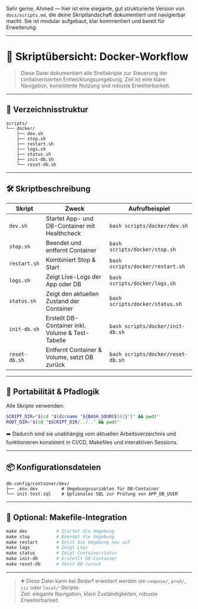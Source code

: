 Sehr gerne, Ahmed — hier ist eine elegante, gut strukturierte Version von `docs/scripts.md`, die deine Skriptlandschaft dokumentiert und navigierbar macht. Sie ist modular aufgebaut, klar kommentiert und bereit für Erweiterung:

---

# 📜 **Skriptübersicht: Docker-Workflow**

> Diese Datei dokumentiert alle Shellskripte zur Steuerung der containerisierten Entwicklungsumgebung. Ziel ist eine klare Navigation, konsistente Nutzung und robuste Erweiterbarkeit.

---

## 📁 Verzeichnisstruktur

```plaintext
scripts/
└── docker/
    ├── dev.sh
    ├── stop.sh
    ├── restart.sh
    ├── logs.sh
    ├── status.sh
    ├── init-db.sh
    └── reset-db.sh
```

---

## 🛠️ Skriptbeschreibung

| Skript           | Zweck                                               | Aufrufbeispiel                     |
|------------------|-----------------------------------------------------|------------------------------------|
| `dev.sh`         | Startet App- und DB-Container mit Healthcheck       | `bash scripts/docker/dev.sh`       |
| `stop.sh`        | Beendet und entfernt Container                      | `bash scripts/docker/stop.sh`      |
| `restart.sh`     | Kombiniert Stop & Start                             | `bash scripts/docker/restart.sh`   |
| `logs.sh`        | Zeigt Live-Logs der App oder DB                     | `bash scripts/docker/logs.sh`      |
| `status.sh`      | Zeigt den aktuellen Zustand der Container           | `bash scripts/docker/status.sh`    |
| `init-db.sh`     | Erstellt DB-Container inkl. Volume & Test-Tabelle   | `bash scripts/docker/init-db.sh`   |
| `reset-db.sh`    | Entfernt Container & Volume, setzt DB zurück        | `bash scripts/docker/reset-db.sh`  |

---

## 🔧 Portabilität & Pfadlogik

Alle Skripte verwenden:

```bash
SCRIPT_DIR="$(cd "$(dirname "${BASH_SOURCE[0]}")" && pwd)"
ROOT_DIR="$(cd "$SCRIPT_DIR/../.." && pwd)"
```

➡️ Dadurch sind sie unabhängig vom aktuellen Arbeitsverzeichnis und funktionieren konsistent in CI/CD, Makefiles und interaktiven Sessions.

---

## 📦 Konfigurationsdateien

```plaintext
db-config/container/dev/
├── .env.dev         # Umgebungsvariablen für DB-Container
└── init-test.sql    # Optionales SQL zur Prüfung von APP_DB_USER
```

---

## 🧰 Optional: Makefile-Integration

```makefile
make dev           # Startet die Umgebung
make stop          # Beendet die Umgebung
make restart       # Setzt die Umgebung neu auf
make logs          # Zeigt Logs
make status        # Zeigt Containerstatus
make init-db       # Erstellt DB-Container
make reset-db      # Setzt DB zurück
```

---

> ➕ Diese Datei kann bei Bedarf erweitert werden um `compose/`, `prod/`, `ci/` oder `local/`-Skripte.  
> Ziel: elegante Navigation, klare Zuständigkeiten, robuste Erweiterbarkeit.

